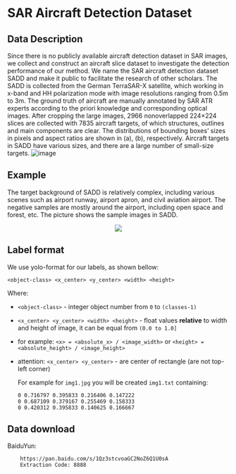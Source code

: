 # SAR Aircraft Detection Dataset
## Data Description
Since there is no publicly available aircraft detection dataset in SAR images, we collect and construct an aircraft slice dataset to investigate the detection performance of our method. We name the SAR aircraft detection dataset SADD and make it public to facilitate the research of other scholars. The SADD is collected from the German TerraSAR-X satellite, which working in x-band and HH polarization mode with image resolutions ranging from 0.5m to 3m. The ground truth of aircraft are manually annotated by SAR ATR experts according to the priori knowledge and corresponding optical images. After cropping the large images, 2966 nonoverlapped 224×224 slices are collected with 7835 aircraft targets, of which structures, outlines and main components are clear. The distributions of bounding boxes’ sizes in pixels and aspect ratios are shown in  (a), (b), respectively. Aircraft targets in SADD have various sizes, and there are a large number of small-size targets.
![image](https://user-images.githubusercontent.com/100459825/155867948-96e7b34b-9e59-4941-8b88-6f4d4935212a.png)
## Example
The target background of SADD is relatively complex, including various scenes such as airport runway, airport apron, and civil aviation airport. The negative samples are mostly around the airport, including open space and forest, etc. The picture shows the sample images in SADD.

<div align=center>
<img src="https://user-images.githubusercontent.com/100459825/155868013-55f34875-0e2d-4508-bd97-8f982775c40a.png">
</div>

## Label format
We use yolo-format for our labels, as shown bellow:

`<object-class> <x_center> <y_center> <width> <height>`

 Where:

- `<object-class>` - integer object number from `0` to `(classes-1)`
- `<x_center> <y_center> <width> <height>` - float values **relative** to width and height of image, it can be equal from `(0.0 to 1.0]`
- for example: `<x> = <absolute_x> / <image_width>` or `<height> = <absolute_height> / <image_height>`
- attention: `<x_center> <y_center>` - are center of rectangle (are not top-left corner)

  For example for `img1.jpg` you will be created `img1.txt` containing:

  ```csv
  0 0.716797 0.395833 0.216406 0.147222
  0 0.687109 0.379167 0.255469 0.158333
  0 0.420312 0.395833 0.140625 0.166667
  ```
## Data download
BaiduYun:

        https://pan.baidu.com/s/1Qz3stcvoaGC2NoZ6Q1U0sA 
        Extraction Code: 8888

